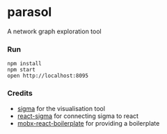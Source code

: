 parasol
=======

A network graph exploration tool

### Run

```
npm install
npm start
open http://localhost:8095
```

### Credits

* [sigma](http://sigmajs.org/) for the visualisation tool
* [react-sigma](https://dunnock.github.io/react-sigma/) for connecting sigma to react
* [mobx-react-boilerplate](https://github.com/il-tmfv/mobx-react-boilerplate) for providing a boilerplate
